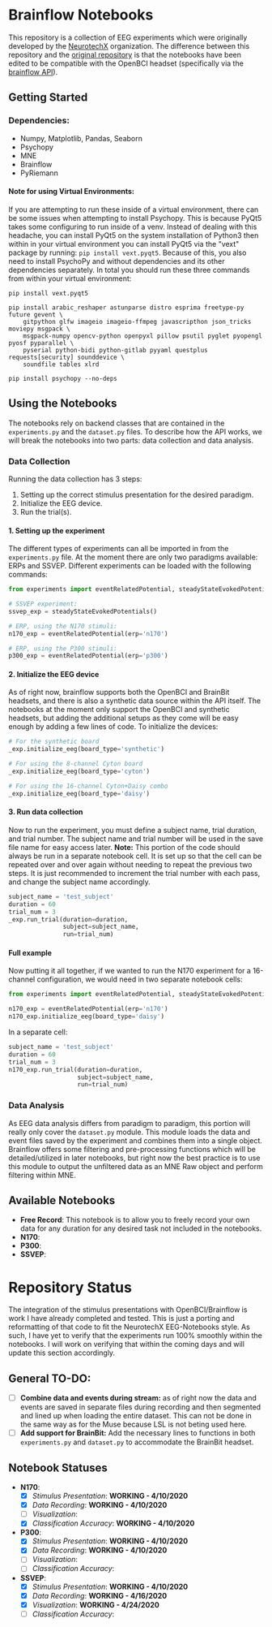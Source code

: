 # Brainflow Notebooks

This repository is a collection of EEG experiments which were originally developed by the [NeurotechX](https://neurotechx.com/) 
organization. The difference between this repository and the [original repository](https://github.com/neurotechx/eeg-notebooks) 
is that the notebooks have been edited to be compatible with the OpenBCI headset (specifically via the [brainflow API](https://brainflow.readthedocs.io/en/stable/#)).

## Getting Started

### Dependencies:
* Numpy, Matplotlib, Pandas, Seaborn
* Psychopy
* MNE
* Brainflow
* PyRiemann

#### Note for using Virtual Environments:  
If you are attempting to run these inside of a virtual environment, there can be some issues when attempting to install 
Psychopy. This is because PyQt5 takes some configuring to run inside of a venv. Instead of dealing with this headache, 
you can install PyQt5 on the system installation of Python3 then within in your virtual environment you can install
PyQt5 via the "vext" package by running: `pip install vext.pyqt5`. Because of this, you also need to install PsychoPy
and without dependencies and its other dependencies separately. In total you should run these three commands from within
your virtual environment:  
```
pip install vext.pyqt5

pip install arabic_reshaper astunparse distro esprima freetype-py future gevent \ 
    gitpython glfw imageio imageio-ffmpeg javascripthon json_tricks moviepy msgpack \
    msgpack-numpy opencv-python openpyxl pillow psutil pyglet pyopengl pyosf pyparallel \
    pyserial python-bidi python-gitlab pyyaml questplus requests[security] sounddevice \
    soundfile tables xlrd

pip install psychopy --no-deps
```

## Using the Notebooks
The notebooks rely on backend classes that are contained in the `experiments.py` and the `dataset.py` files. To describe 
how the API works, we will break the notebooks into two parts: data collection and data analysis.

### Data Collection
Running the data collection has 3 steps:
1. Setting up the correct stimulus presentation for the desired paradigm.
2. Initialize the EEG device.
3. Run the trial(s).

#### 1. Setting up the experiment
The different types of experiments can all be imported in from the `experiments.py` file. At the moment there are only two paradigms
available: ERPs and SSVEP. Different experiments can be loaded with the following commands:
```python
from experiments import eventRelatedPotential, steadyStateEvokedPotentials

# SSVEP experiment:
ssvep_exp = steadyStateEvokedPotentials()

# ERP, using the N170 stimuli:
n170_exp = eventRelatedPotential(erp='n170')

# ERP, using the P300 stimuli:
p300_exp = eventRelatedPotential(erp='p300')
```

#### 2. Initialize the EEG device
As of right now, brainflow supports both the OpenBCI and BrainBit headsets, and there is also a synthetic data source within
the API itself. The notebooks at the moment only support the OpenBCI and synthetic headsets, but adding the additional setups as they
come will be easy enough by adding a few lines of code. To initialize the devices:
```python
# For the synthetic board
_exp.initialize_eeg(board_type='synthetic')

# For using the 8-channel Cyton board
_exp.initialize_eeg(board_type='cyton')

# For using the 16-channel Cyton+Daisy combo
_exp.initialize_eeg(board_type='daisy')
```

#### 3. Run data collection
Now to run the experiment, you must define a subject name, trial duration, and trial number. The subject name and trial 
number will be used in the save file name for easy access later. **Note:** This portion of the code should always be run 
in a separate notebook cell. It is set up so that the cell can be repeated over and over again without needing to repeat 
the previous two steps. It is just recommended to increment the trial number with each pass, and change the subject name 
accordingly.
```python
subject_name = 'test_subject'
duration = 60
trial_num = 3
_exp.run_trial(duration=duration,
               subject=subject_name,
               run=trial_num)
```

#### Full example
Now putting it all together, if we wanted to run the N170 experiment for a 16-channel configuration, we would need in two 
separate notebook cells:
```python
from experiments import eventRelatedPotential, steadyStateEvokedPotentials

n170_exp = eventRelatedPotential(erp='n170')
n170_exp.initialize_eeg(board_type='daisy')
```
In a separate cell:
```python
subject_name = 'test_subject'
duration = 60
trial_num = 3
n170_exp.run_trial(duration=duration,
                   subject=subject_name,
                   run=trial_num)
```

### Data Analysis
As EEG data analysis differs from paradigm to paradigm, this portion will really only cover the `dataset.py` module. This 
module loads the data and event files saved by the experiment and combines them into a single object. Brainflow offers some
filtering and pre-processing functions which will be detailed/utilized in later notebooks, but right now the best practice is
to use this module to output the unfiltered data as an MNE Raw object and perform filtering within MNE.

## Available Notebooks
* **Free Record**: This notebook is to allow you to freely record your own data for any duration for any desired task 
not included in the notebooks.
* **N170**:
* **P300**:
* **SSVEP**:


# Repository Status
The integration of the stimulus presentations with OpenBCI/Brainflow is work I have already completed and tested. This is 
just a porting and reformatting of that code to fit the NeurotechX EEG-Notebooks style. As such, I have yet to verify that
the experiments run 100% smoothly within the notebooks. I will work on verifying that within the coming days and will update
this section accordingly.

## General TO-DO:

- [ ] **Combine data and events during stream:** as of right now the data and events are saved in separate files during recording and then segmented and lined up 
when loading the entire dataset. This can not be done in the same way as for the Muse because LSL is not beting used here.
- [ ] **Add support for BrainBit:** Add the necessary lines to functions in both `experiments.py` and `dataset.py` to 
accommodate the BrainBit headset. 

## Notebook Statuses
* **N170**:  
    - [X] *Stimulus Presentation*: **WORKING - 4/10/2020**
    - [X] *Data Recording*: **WORKING - 4/10/2020**
    - [ ] *Visualization*:
    - [X] *Classification Accuracy*: **WORKING - 4/10/2020**
* **P300**:
    - [X] *Stimulus Presentation*: **WORKING - 4/10/2020**
    - [X] *Data Recording*: **WORKING - 4/10/2020**
    - [ ] *Visualization*:
    - [ ] *Classification Accuracy*:
* **SSVEP**: 
    - [X] *Stimulus Presentation*: **WORKING - 4/10/2020**
    - [X] *Data Recording*: **WORKING - 4/16/2020**
    - [X] *Visualization*: **WORKING - 4/24/2020**
    - [ ] *Classification Accuracy*: